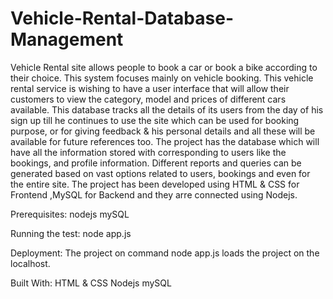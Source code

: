 # Vehicle-Rental-Database-Management
Vehicle Rental site allows people to book a car or book a bike according to their choice. This system focuses mainly on vehicle booking. This vehicle rental service is wishing to have a user interface that will allow their customers to view the category, model and prices of different cars available. This database tracks all the details of its users from the day of his sign up till he continues to use the site which can be used for booking purpose, or for giving feedback & his personal details and all these will be available for future references too.
The project has the database which will have all the information stored with corresponding to users like the bookings, and profile information. Different reports and queries can be generated based on vast options related to users, bookings and even for the entire site.
The project has been developed using HTML & CSS for Frontend ,MySQL for Backend and they arre connected using Nodejs.

Prerequisites:
nodejs
mySQL

Running the test:
node app.js

Deployment:
The project on command node app.js loads the project on the localhost.

Built With:
HTML & CSS
Nodejs
mySQL
